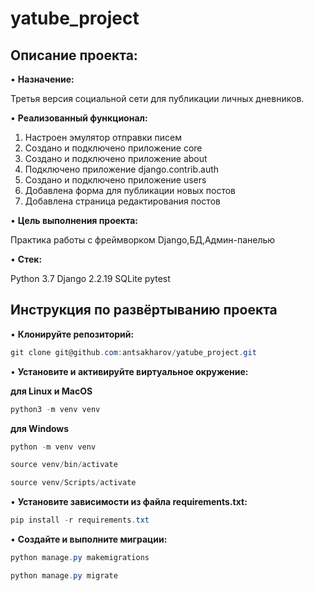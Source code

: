 # yatube_project

## Описание проекта: 

•	**Назначение:** 

Третья версия социальной сети для публикации личных дневников. 

•	**Реализованный функционал:** 

1. Настроен эмулятор отправки писем
2. Создано и подключено приложение core
3. Создано и подключено приложение about
4. Подключено приложение django.contrib.auth
5. Создано и подключено приложение users
6. Добавлена форма для публикации новых постов
7. Добавлена страница редактирования постов

•	**Цель выполнения проекта:**

Практика работы с фреймворком Django,БД,Админ-панелью

•	**Стек:**

Python 3.7
Django 2.2.19
SQLite
pytest

## Инструкция по развёртыванию проекта

•	**Клонируйте репозиторий:**

```csharp 
git clone git@github.com:antsakharov/yatube_project.git
```

•	**Установите и активируйте виртуальное окружение:**

**для Linux и MacOS**

```csharp 
python3 -m venv venv
```

**для Windows**

```csharp 
python -m venv venv
```

```csharp 
source venv/bin/activate
```

```csharp 
source venv/Scripts/activate
```

•	**Установите зависимости из файла requirements.txt:**

```csharp 
pip install -r requirements.txt
```
•	**Создайте и выполните миграции:**

```csharp 
python manage.py makemigrations
```

```csharp 
python manage.py migrate
```

